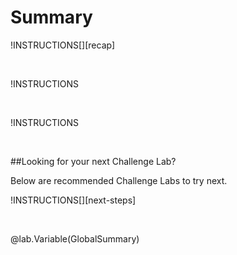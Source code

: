 # Summary 

!INSTRUCTIONS[][recap] 

<br> 

!INSTRUCTIONS[](https://raw.githubusercontent.com/LODSContent/Challenge-V3-Framework/main/Templates/LevelSpecific/Summary/@lab.Variable(difficulty).md) 

<br> 

!INSTRUCTIONS[](https://raw.githubusercontent.com/LODSContent/Challenge-V3-Framework/main/Templates/Sections/Feedback.md) 

<br> 

##Looking for your next Challenge Lab? 

Below are recommended Challenge Labs to try next. 

!INSTRUCTIONS[][next-steps] 

<br> 

@lab.Variable(GlobalSummary) 
